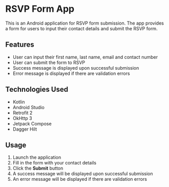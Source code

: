 # RSVP Form App

This is an Android application for RSVP form submission. The app provides a form for users to input their contact details and submit the RSVP form.

## Features

-   User can input their first name, last name, email and contact number
-   User can submit the form to RSVP
-   Success message is displayed upon successful submission
-   Error message is displayed if there are validation errors

## Technologies Used

-   Kotlin
-   Android Studio
-   Retrofit 2
-   OkHttp 3
-   Jetpack Compose
-   Dagger Hilt

## Usage

1.  Launch the application
2.  Fill in the form with your contact details
3.  Click the **Submit** button
4.  A success message will be displayed upon successful submission
5.  An error message will be displayed if there are validation errors
